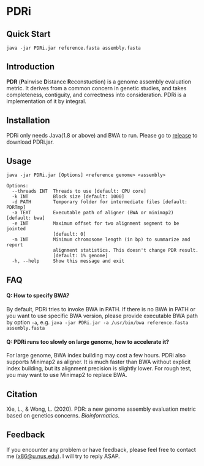 # PDRi

## Quick Start
```shell
java -jar PDRi.jar reference.fasta assembly.fasta
```

## Introduction

**PDR** (**P**airwise **D**istance **R**econstuction) is a genome assembly evaluation metric. It derives from a common concern in genetic studies, and takes completeness, contiguity, and correctness into consideration. PDRi is a implementation of it by integral.

## Installation

PDRi only needs Java(1.8 or above) and BWA to run. Please go to [release](https://github.com/taoistly/PDR/releases) to download PDRi.jar.

## Usage

```shell
java -jar PDRi.jar [Options] <reference genome> <assembly>

Options:
  --threads INT  Threads to use [default: CPU core]
  -k INT         Block size [default: 1000]
  -d PATH        Temporary folder for intermediate files [default: PDRTmp]
  -a TEXT        Executable path of aligner (BWA or minimap2) [default: bwa]
  -e INT         Maximum offset for two alignment segment to be jointed
                 [default: 0]
  -m INT         Minimum chromosome length (in bp) to summarize and report
                 alignment statistics. This doesn't change PDR result.
                 [default: 1% genome]
  -h, --help     Show this message and exit

```

## FAQ

#### Q: How to specify BWA?

By default, PDRi tries to invoke BWA in PATH. If there is no BWA in PATH or you want to use specific BWA version, please provide executable BWA path by option `-a`, e.g. `java -jar PDRi.jar -a /usr/bin/bwa reference.fasta assembly.fasta `

#### Q: PDRi runs too slowly on large genome, how to accelerate it?

For large genome, BWA index building may cost a few hours. PDRi also supports Minimap2 as aligner. It is much faster than BWA without explicit index building, but its alignment precision is slightly lower. For rough test, you may want to use Minimap2 to replace BWA.  
 
## Citation
Xie, L., & Wong, L. (2020). PDR: a new genome assembly evaluation metric based on genetics concerns. *Bioinformatics*.

## Feedback
If you encounter any problem or have feedback, please feel free to contact me (x86@u.nus.edu). I will try to reply ASAP.
